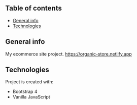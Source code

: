 ## Table of contents
* [General info](#general-info)
* [Technologies](#technologies)

## General info
My ecommerce site project. 
https://organic-store.netlify.app
	
## Technologies
Project is created with:
* Bootstrap 4
* Vanilla JavaScript
	
